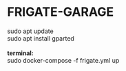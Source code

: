 # FRIGATE-GARAGE
sudo apt update<br>
sudo apt install gparted<br>
<br>
<b>terminal:</b></br>
sudo docker-compose -f frigate.yml up
